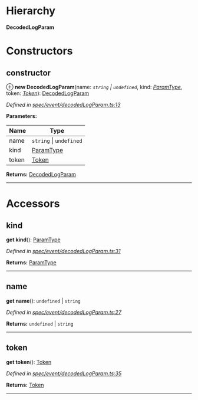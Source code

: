 

# Hierarchy

**DecodedLogParam**

# Constructors

<a id="constructor"></a>

##  constructor

⊕ **new DecodedLogParam**(name: *`string` \| `undefined`*, kind: *[ParamType](_spec_paramtype_paramtype_.paramtype.md)*, token: *[Token](_token_token_.token.md)*): [DecodedLogParam](_spec_event_decodedlogparam_.decodedlogparam.md)

*Defined in [spec/event/decodedLogParam.ts:13](https://github.com/paritytech/js-libs/blob/a0ca184/packages/abi/src/spec/event/decodedLogParam.ts#L13)*

**Parameters:**

| Name | Type |
| ------ | ------ |
| name | `string` \| `undefined` |
| kind | [ParamType](_spec_paramtype_paramtype_.paramtype.md) |
| token | [Token](_token_token_.token.md) |

**Returns:** [DecodedLogParam](_spec_event_decodedlogparam_.decodedlogparam.md)

___

# Accessors

<a id="kind"></a>

##  kind

**get kind**(): [ParamType](_spec_paramtype_paramtype_.paramtype.md)

*Defined in [spec/event/decodedLogParam.ts:31](https://github.com/paritytech/js-libs/blob/a0ca184/packages/abi/src/spec/event/decodedLogParam.ts#L31)*

**Returns:** [ParamType](_spec_paramtype_paramtype_.paramtype.md)

___
<a id="name"></a>

##  name

**get name**(): `undefined` \| `string`

*Defined in [spec/event/decodedLogParam.ts:27](https://github.com/paritytech/js-libs/blob/a0ca184/packages/abi/src/spec/event/decodedLogParam.ts#L27)*

**Returns:** `undefined` \| `string`

___
<a id="token"></a>

##  token

**get token**(): [Token](_token_token_.token.md)

*Defined in [spec/event/decodedLogParam.ts:35](https://github.com/paritytech/js-libs/blob/a0ca184/packages/abi/src/spec/event/decodedLogParam.ts#L35)*

**Returns:** [Token](_token_token_.token.md)

___

